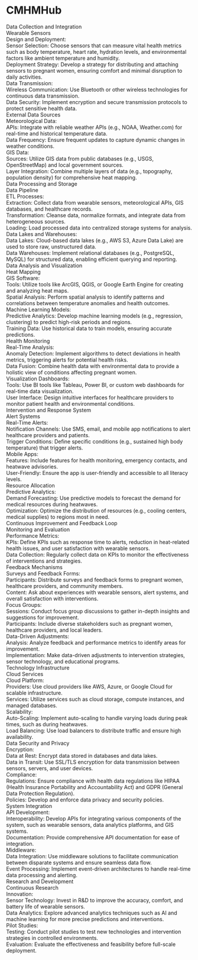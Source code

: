  # CMHMHub
Data Collection and Integration  
  Wearable Sensors     
    Design and Deployment:  
      Sensor Selection: Choose sensors that can measure vital health metrics such as body temperature, heart rate, hydration levels, and environmental factors like ambient temperature and humidity.  
      Deployment Strategy: Develop a strategy for distributing and attaching sensors to pregnant women, ensuring comfort and minimal disruption to daily activities.  
    Data Transmission:  
      Wireless Communication: Use Bluetooth or other wireless technologies for continuous data transmission.  
      Data Security: Implement encryption and secure transmission protocols to protect sensitive health data.  
  External Data Sources  
    Meteorological Data:  
      APIs: Integrate with reliable weather APIs (e.g., NOAA, Weather.com) for real-time and historical temperature data.  
      Data Frequency: Ensure frequent updates to capture dynamic changes in weather conditions.    
    GIS Data:  
      Sources: Utilize GIS data from public databases (e.g., USGS, OpenStreetMap) and local government sources.  
      Layer Integration: Combine multiple layers of data (e.g., topography, population density) for comprehensive heat mapping.  
Data Processing and Storage  
  Data Pipeline  
    ETL Processes:  
      Extraction: Collect data from wearable sensors, meteorological APIs, GIS databases, and healthcare records.  
      Transformation: Cleanse data, normalize formats, and integrate data from heterogeneous sources.  
      Loading: Load processed data into centralized storage systems for analysis.  
    Data Lakes and Warehouses:  
      Data Lakes: Cloud-based data lakes (e.g., AWS S3, Azure Data Lake) are used to store raw, unstructured data.  
      Data Warehouses: Implement relational databases (e.g., PostgreSQL, MySQL) for structured data, enabling efficient querying and reporting.  
Data Analysis and Visualization  
  Heat Mapping  
    GIS Software:  
      Tools: Utilize tools like ArcGIS, QGIS, or Google Earth Engine for creating and analyzing heat maps.  
      Spatial Analysis: Perform spatial analysis to identify patterns and correlations between temperature anomalies and health outcomes.  
    Machine Learning Models:  
      Predictive Analytics: Develop machine learning models (e.g., regression, clustering) to predict high-risk periods and regions.  
      Training Data: Use historical data to train models, ensuring accurate predictions.  
  Health Monitoring  
    Real-Time Analysis:  
      Anomaly Detection: Implement algorithms to detect deviations in health metrics, triggering alerts for potential health risks.  
      Data Fusion: Combine health data with environmental data to provide a holistic view of conditions affecting pregnant women.  
    Visualization Dashboards:  
      Tools: Use BI tools like Tableau, Power BI, or custom web dashboards for real-time data visualization.  
      User Interface: Design intuitive interfaces for healthcare providers to monitor patient health and environmental conditions.  
Intervention and Response System  
  Alert Systems  
    Real-Time Alerts:  
      Notification Channels: Use SMS, email, and mobile app notifications to alert healthcare providers and patients.  
      Trigger Conditions: Define specific conditions (e.g., sustained high body temperature) that trigger alerts.  
    Mobile Apps:  
      Features: Include features for health monitoring, emergency contacts, and heatwave advisories.  
      User-Friendly: Ensure the app is user-friendly and accessible to all literacy levels.  
  Resource Allocation  
    Predictive Analytics:  
      Demand Forecasting: Use predictive models to forecast the demand for medical resources during heatwaves.  
      Optimization: Optimize the distribution of resources (e.g., cooling centers, medical supplies) to regions most in need.  
Continuous Improvement and Feedback Loop  
  Monitoring and Evaluation  
    Performance Metrics:  
      KPIs: Define KPIs such as response time to alerts, reduction in heat-related health issues, and user satisfaction with wearable sensors.  
      Data Collection: Regularly collect data on KPIs to monitor the effectiveness of interventions and strategies.  
  Feedback Mechanisms  
    Surveys and Feedback Forms:  
      Participants: Distribute surveys and feedback forms to pregnant women, healthcare providers, and community members.  
      Content: Ask about experiences with wearable sensors, alert systems, and overall satisfaction with interventions.  
    Focus Groups:  
      Sessions: Conduct focus group discussions to gather in-depth insights and suggestions for improvement.  
      Participants: Include diverse stakeholders such as pregnant women, healthcare providers, and local leaders.  
    Data-Driven Adjustments:  
      Analysis: Analyze feedback and performance metrics to identify areas for improvement.  
      Implementation: Make data-driven adjustments to intervention strategies, sensor technology, and educational programs.  
Technology Infrastructure  
  Cloud Services  
    Cloud Platform:  
      Providers: Use cloud providers like AWS, Azure, or Google Cloud for scalable infrastructure.  
      Services: Utilize services such as cloud storage, compute instances, and managed databases.  
    Scalability:  
      Auto-Scaling: Implement auto-scaling to handle varying loads during peak times, such as during heatwaves.  
      Load Balancing: Use load balancers to distribute traffic and ensure high availability.  
  Data Security and Privacy  
    Encryption:  
      Data at Rest: Encrypt data stored in databases and data lakes.  
      Data in Transit: Use SSL/TLS encryption for data transmission between sensors, servers, and user devices.  
    Compliance:  
      Regulations: Ensure compliance with health data regulations like HIPAA (Health Insurance Portability and Accountability Act) and GDPR (General Data Protection Regulation).  
      Policies: Develop and enforce data privacy and security policies.  
  System Integration  
    API Development:  
      Interoperability: Develop APIs for integrating various components of the system, such as wearable sensors, data analytics platforms, and GIS systems.  
      Documentation: Provide comprehensive API documentation for ease of integration.  
    Middleware:  
      Data Integration: Use middleware solutions to facilitate communication between disparate systems and ensure seamless data flow.  
      Event Processing: Implement event-driven architectures to handle real-time data processing and alerting.  
Research and Development  
  Continuous Research  
    Innovation:  
      Sensor Technology: Invest in R&D to improve the accuracy, comfort, and battery life of wearable sensors.  
      Data Analytics: Explore advanced analytics techniques such as AI and machine learning for more precise predictions and interventions.  
    Pilot Studies:  
      Testing: Conduct pilot studies to test new technologies and intervention strategies in controlled environments.  
      Evaluation: Evaluate the effectiveness and feasibility before full-scale deployment.  
  
